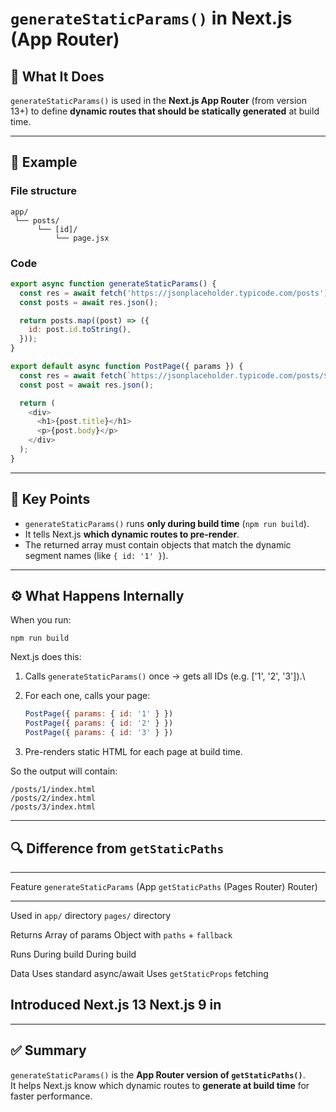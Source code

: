 # `generateStaticParams()` in Next.js (App Router)

## 📘 What It Does

`generateStaticParams()` is used in the **Next.js App Router** (from
version 13+) to define **dynamic routes that should be statically
generated** at build time.

------------------------------------------------------------------------

## 🧩 Example

### File structure

    app/
     └── posts/
          └── [id]/
              └── page.jsx

### Code

``` javascript
export async function generateStaticParams() {
  const res = await fetch('https://jsonplaceholder.typicode.com/posts');
  const posts = await res.json();

  return posts.map((post) => ({
    id: post.id.toString(),
  }));
}

export default async function PostPage({ params }) {
  const res = await fetch(`https://jsonplaceholder.typicode.com/posts/${params.id}`);
  const post = await res.json();

  return (
    <div>
      <h1>{post.title}</h1>
      <p>{post.body}</p>
    </div>
  );
}
```

------------------------------------------------------------------------

## 🧠 Key Points

-   `generateStaticParams()` runs **only during build time**
    (`npm run build`).
-   It tells Next.js **which dynamic routes to pre-render**.
-   The returned array must contain objects that match the dynamic
    segment names (like `{ id: '1' }`).

------------------------------------------------------------------------

## ⚙️ What Happens Internally

When you run:

    npm run build

Next.js does this:

1.  Calls `generateStaticParams()` once → gets all IDs (e.g. \['1', '2',
    '3'\]).\

2.  For each one, calls your page:

    ``` js
    PostPage({ params: { id: '1' } })
    PostPage({ params: { id: '2' } })
    PostPage({ params: { id: '3' } })
    ```

3.  Pre-renders static HTML for each page at build time.

So the output will contain:

    /posts/1/index.html
    /posts/2/index.html
    /posts/3/index.html

------------------------------------------------------------------------

## 🔍 Difference from `getStaticPaths`

  ---------------------------------------------------------------------------
  Feature      `generateStaticParams` (App      `getStaticPaths` (Pages
               Router)                          Router)
  ------------ -------------------------------- -----------------------------
  Used in      `app/` directory                 `pages/` directory

  Returns      Array of params                  Object with `paths` +
                                                `fallback`

  Runs         During build                     During build

  Data         Uses standard async/await        Uses `getStaticProps`
  fetching                                      

  Introduced   Next.js 13                       Next.js 9
  in                                            
  ---------------------------------------------------------------------------

------------------------------------------------------------------------

## ✅ Summary

`generateStaticParams()` is the **App Router version of
`getStaticPaths()`**.\
It helps Next.js know which dynamic routes to **generate at build time**
for faster performance.

